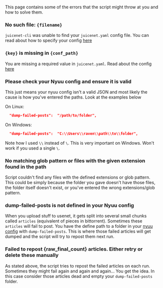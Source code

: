This page contains some of the errors that the script might throw at you and how to solve them.

### No such file: `{filename}`

`juicenet-cli` was unable to find your `juicenet.yaml` config file. You can read about how to specify your config [here](configuration.md#loading-the-config-file)

### `{key}` is missing in `{conf_path}`

You are missing a required value in `juicenet.yaml`. Read about the config [here](configuration.md)

### Please check your Nyuu config and ensure it is valid
This just means your nyuu config isn't a valid JSON and most likely the cause is how you've entered the paths. Look at the examples below

On Linux:
```json
  "dump-failed-posts":  "/path/to/folder",
```
On Windows:
```json
  "dump-failed-posts":  "C:\\Users\\raven\\path\\to\\folder",
```
Note how I used `\\` instead of `\`. This is very important on Windows. Won't work if you used a single `\`.

### No matching glob pattern or files with the given extension found in the path

Script couldn't find any files with the defined extensions or glob pattern. This could be simply because the folder you gave doesn't have those files, the folder itself doesn't exist, or you've entered the wrong extensions/glob pattern.

### dump-failed-posts is not defined in your Nyuu config

When you upload stuff to usenet, it gets split into several small chunks called `articles` (equivalent of pieces in bittorrent). Sometimes these `articles` will fail to post. You have the define path to a folder in your [nyuu config](nyuu-config-files.md) with `dump-failed-posts`. This is where those failed articles will get dumped and the script will try to repost them next run.

### Failed to repost {raw_final_count} articles. Either retry or delete these manually

As stated above, the script tries to repost the failed articles on each run. Sometimes they might fail again and again and again... You get the idea. In this case consider those articles dead and empty your `dump-failed-posts` folder.